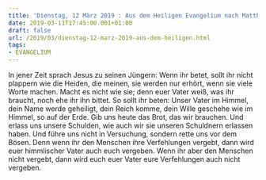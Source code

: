 ```yaml
---
title: 'Dienstag, 12 März 2019 : Aus dem Heiligen Evangelium nach Matthäus - Mt 6,7-15.'
date: 2019-03-11T17:45:00.001+01:00
draft: false
url: /2019/03/dienstag-12-marz-2019-aus-dem-heiligen.html
tags: 
- EVANGELIUM
---
```


In jener Zeit sprach Jesus zu seinen Jüngern: Wenn ihr betet, sollt ihr nicht plappern wie die Heiden, die meinen, sie werden nur erhört, wenn sie viele Worte machen. Macht es nicht wie sie; denn euer Vater weiß, was ihr braucht, noch ehe ihr ihn bittet. So sollt ihr beten: Unser Vater im Himmel, dein Name werde geheiligt, dein Reich komme, dein Wille geschehe wie im Himmel, so auf der Erde. Gib uns heute das Brot, das wir brauchen. Und erlass uns unsere Schulden, wie auch wir sie unseren Schuldnern erlassen haben. Und führe uns nicht in Versuchung, sondern rette uns vor dem Bösen. Denn wenn ihr den Menschen ihre Verfehlungen vergebt, dann wird euer himmlischer Vater auch euch vergeben. Wenn ihr aber den Menschen nicht vergebt, dann wird euch euer Vater eure Verfehlungen auch nicht vergeben.